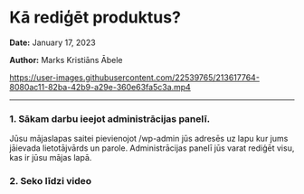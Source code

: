 # Kā rediģēt produktus?


__Date:__ January 17, 2023

__Author:__ Marks Kristiāns Ābele

https://user-images.githubusercontent.com/22539765/213617764-8080ac11-82ba-42b9-a29e-360e63fa5c3a.mp4

***

### 1. Sākam darbu ieejot administrācijas panelī.
Jūsu mājaslapas saitei pievienojot /wp-admin jūs adresēs uz lapu kur jums jāievada lietotājvārds un parole. Administrācijas panelī jūs varat rediģēt visu, kas ir jūsu mājas lapā.

### 2. Seko līdzi video